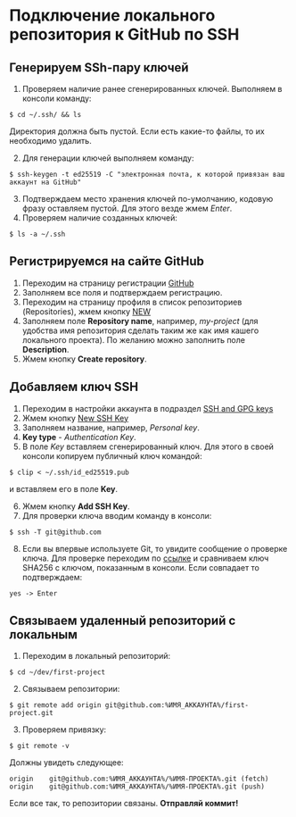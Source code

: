 # Подключение локального репозитория к GitHub по SSH

## Генерируем SSh-пару ключей

1. Проверяем наличие ранее сгенерированных ключей. Выполняем в консоли команду:
```
$ cd ~/.ssh/ && ls
```
Директория должна быть пустой. Если есть какие-то файлы, то их необходимо удалить.

2. Для генерации ключей выполняем команду:
```
$ ssh-keygen -t ed25519 -C "электронная почта, к которой привязан ваш аккаунт на GitHub"
``` 
3. Подтверждаем место хранения ключей по-умолчанию, кодовую фразу оставляем пустой. Для этого везде жмем *Enter*.
4. Проверяем наличие созданных ключей:
```
$ ls -a ~/.ssh
```

## Регистрируемся на сайте GitHub
1. Переходим на страницу регистрации [GitHub](https://github.com/signup)
2. Заполняем все поля и подтверждаем регистрацию.
3. Переходим на страницу профиля в список репозиториев (Repositories), жмем кнопку [NEW](https://github.com/new)
4. Заполняем поле **Repository name**, например, *my-project* (для удобства имя репозитория сделать таким же как имя кашего локального проекта). По желанию можно заполнить поле **Description**.
5. Жмем кнопку **Create repository**.

## Добавляем ключ SSH
1. Переходим в настройки аккаунта в подраздел [SSH and GPG keys](https://github.com/settings/keys)
2. Жмем кнопку [New SSH Key](https://github.com/settings/ssh/new)
3. Заполняем название, например, *Personal key*.
4. **Key type** - *Authentication Key*.
5. В поле *Key* вставляем сгенерированный ключ. Для этого в своей консоли копируем публичный ключ командой:
```
$ clip < ~/.ssh/id_ed25519.pub 
```
и вставляем его в поле **Key**.

6. Жмем кнопку **Add SSH Key**.
7. Для проверки ключа вводим команду в консоли:
```
$ ssh -T git@github.com
```
8. Если вы впервые используете Git, то увидите сообщение о проверке ключа. Для проверке переходим по [ссылке](https://docs.github.com/en/authentication/keeping-your-account-and-data-secure/githubs-ssh-key-fingerprints) и сравниваем ключ SHA256 с ключом, показанным в консоли. Если совпадает то подтверждаем:
```
yes -> Enter
```

## Связываем удаленный репозиторий с локальным
1. Переходим в локальный репозиторий:
```
$ cd ~/dev/first-project
```
2. Связываем репозитории:
```
$ git remote add origin git@github.com:%ИМЯ_АККАУНТА%/first-project.git 
```
3. Проверяем привязку:
```
$ git remote -v
```
Должны увидеть следующее:
```
origin    git@github.com:%ИМЯ_АККАУНТА%/%ИМЯ-ПРОЕКТА%.git (fetch)
origin    git@github.com:%ИМЯ_АККАУНТА%/%ИМЯ-ПРОЕКТА%.git (push)
```
Если все так, то репозитории связаны. **Отправляй коммит!**